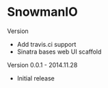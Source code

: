 # SnowmanIO

Version
- Add travis.ci support
- Sinatra bases web UI scaffold

Version 0.0.1 - 2014.11.28
- Initial release
